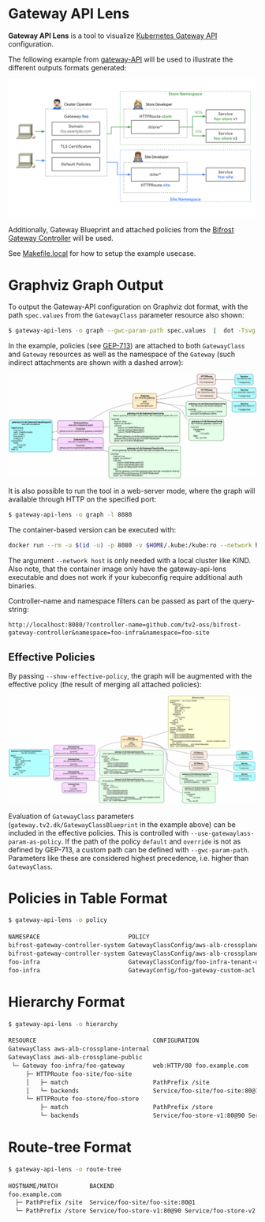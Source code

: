 # Gateway API Lens

**Gateway API Lens** is a tool to visualize [Kubernetes Gateway
API](https://gateway-api.sigs.k8s.i) configuration.

The following example from
[gateway-API](https://gateway-api.sigs.k8s.io) will be used to
illustrate the different outputs formats generated:

![Gateway-API example](doc/images/gateway-roles.png)

Additionally, Gateway Blueprint and attached policies from the
[Bifrost Gateway
Controller](https://github.com/tv2-oss/bifrost-gateway-controller)
will be used.

See [Makefile.local](Makefile.local) for how to setup the example
usecase.

# Graphviz Graph Output

To output the Gateway-API configuration on Graphviz dot format, with
the path `spec.values` from the `GatewayClass` parameter resource also
shown:

```bash
$ gateway-api-lens -o graph --gwc-param-path spec.values  |  dot -Tsvg > output.svg
```

In the example, policies (see
[GEP-713](https://gateway-api.sigs.k8s.io/geps/gep-713)) are attached
to both `GatewayClass` and `Gateway` resources as well as the
namespace of the `Gateway` (such indirect attachments are shown with a
dashed arrow):

![Example Graphviz output](doc/images/graphviz-output.png)

It is also possible to run the tool in a web-server mode, where the
graph will available through HTTP on the specified port:

```bash
$ gateway-api-lens -o graph -l 8080
```

The container-based version can be executed with:

```bash
docker run --rm -u $(id -u) -p 8080 -v $HOME/.kube:/kube:ro --network host ghcr.io/michaelvl/gateway-api-lens:latest -l 8080 --kubeconfig /kube/config
```

The argument `--network host` is only needed with a local cluster like
KIND. Also note, that the container image only have the
gateway-api-lens executable and does not work if your kubeconfig
require additional auth binaries.

Controller-name and namespace filters can be passed as part of the
query-string:

```
http://localhost:8080/?controller-name=github.com/tv2-oss/bifrost-gateway-controller&namespace=foo-infra&namespace=foo-site
```

## Effective Policies

By passing `--show-effective-policy`, the graph will be augmented with
the effective policy (the result of merging all attached policies):

![Effective policies](doc/images/effective-policies.png)

Evaluation of `GatewayClass` parameters
(`gateway.tv2.dk/GatewayClassBlueprint` in the example above) can be
included in the effective policies. This is controlled with
`--use-gatewaylass-param-as-policy`. If the path of the policy
`default` and `override` is not as defined by GEP-713, a custom path
can be defined with `--gwc-param-path`. Parameters like these are
considered highest precedence, i.e. higher than `GatewayClass`.

# Policies in Table Format

```bash
$ gateway-api-lens -o policy

NAMESPACE                         POLICY                                                 TARGET                                   DEFAULT OVERRIDE
bifrost-gateway-controller-system GatewayClassConfig/aws-alb-crossplane-internal-dev-env GatewayClass/aws-alb-crossplane-internal No      Yes
bifrost-gateway-controller-system GatewayClassConfig/aws-alb-crossplane-public-dev-env   GatewayClass/aws-alb-crossplane-public   No      Yes
foo-infra                         GatewayClassConfig/foo-infra-tenant-defaults           Namespace/foo-infra                      No      Yes
foo-infra                         GatewayConfig/foo-gateway-custom-acl                   Gateway/foo-infra/foo-gateway            No      Yes
```

# Hierarchy Format

```bash
$ gateway-api-lens -o hierarchy

RESOURCE                                 CONFIGURATION
GatewayClass aws-alb-crossplane-internal
GatewayClass aws-alb-crossplane-public
 └─ Gateway foo-infra/foo-gateway        web:HTTP/80 foo.example.com
     ├─ HTTPRoute foo-site/foo-site
     │   ├─ match                        PathPrefix /site
     │   └─ backends                     Service/foo-site/foo-site:80@1
     └─ HTTPRoute foo-store/foo-store
         ├─ match                        PathPrefix /store
         └─ backends                     Service/foo-store-v1:80@90 Service/foo-store-v2:80@10
```

# Route-tree Format

```bash
$ gateway-api-lens -o route-tree

HOSTNAME/MATCH         BACKEND
foo.example.com
  ├─ PathPrefix /site  Service/foo-site/foo-site:80@1
  └─ PathPrefix /store Service/foo-store-v1:80@90 Service/foo-store-v2:80@10
```
